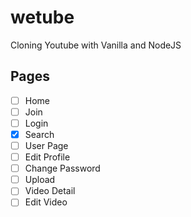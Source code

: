 # wetube

Cloning Youtube with Vanilla and NodeJS

## Pages

- [ ] Home
- [ ] Join
- [ ] Login
- [x] Search
- [ ] User Page
- [ ] Edit Profile
- [ ] Change Password
- [ ] Upload
- [ ] Video Detail
- [ ] Edit Video
